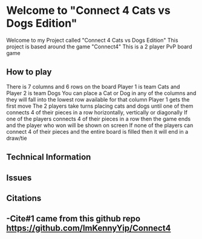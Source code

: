 # Welcome to "Connect 4 Cats vs Dogs Edition"
Welcome to my Project called "Connect 4 Cats vs Dogs Edition"
This project is based around the game "Connect4" 
This is a 2 player PvP board game

## How to play
There is 7 columns and 6 rows on the board
Player 1 is team Cats and Player 2 is team Dogs
You can place a Cat or Dog in any of the columns and they will fall into the lowest row available for that column
Player 1 gets the first move
The 2 players take turns placing cats and dogs until one of them connects 4 of their pieces in a row horizontally, vertically or diagonally
If one of the players connects 4 of their pieces in a row then the game ends and the player who won will be shown on screen
If none of the players can connect 4 of their pieces and the entire board is filled then it will end in a draw/tie

## Technical Information

## Issues

## Citations
-Cite#1 came from this github repo https://github.com/ImKennyYip/Connect4
-
